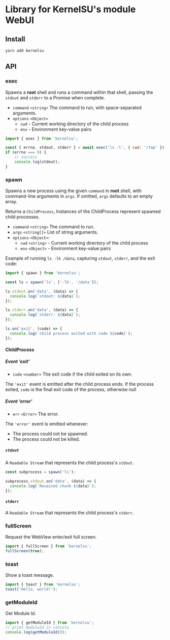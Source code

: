 # Library for KernelSU's module WebUI

## Install

```sh
yarn add kernelsu
```

## API

### exec

Spawns a **root** shell and runs a command within that shell, passing the `stdout` and `stderr` to a Promise when complete.

- `command` `<string>` The command to run, with space-separated arguments.
- `options` `<Object>`
  - `cwd` - Current working directory of the child process
  - `env` - Environment key-value pairs

```javascript
import { exec } from 'kernelsu';

const { errno, stdout, stderr } = await exec('ls -l', { cwd: '/tmp' });
if (errno === 0) {
    // success
    console.log(stdout);
}
```

### spawn

Spawns a new process using the given `command` in **root** shell, with command-line arguments in `args`. If omitted, `args` defaults to an empty array.

Returns a `ChildProcess`, Instances of the ChildProcess represent spawned child processes.

- `command` `<string>` The command to run.
- `args` `<string[]>` List of string arguments.
- `options` `<Object>`:
  - `cwd` `<string>` - Current working directory of the child process
  - `env` `<Object>` - Environment key-value pairs

Example of running `ls -lh /data`, capturing `stdout`, `stderr`, and the exit code:

```javascript
import { spawn } from 'kernelsu';

const ls = spawn('ls', ['-lh', '/data']);

ls.stdout.on('data', (data) => {
  console.log(`stdout: ${data}`);
});

ls.stderr.on('data', (data) => {
  console.log(`stderr: ${data}`);
});

ls.on('exit', (code) => {
  console.log(`child process exited with code ${code}`);
});
```

#### ChildProcess

##### Event 'exit'

- `code` `<number>` The exit code if the child exited on its own.

The `'exit'` event is emitted after the child process ends. If the process exited, `code` is the final exit code of the process, otherwise null

##### Event 'error'

- `err` `<Error>` The error.

The `'error'` event is emitted whenever:

- The process could not be spawned.
- The process could not be killed.

##### `stdout`

A `Readable Stream` that represents the child process's `stdout`.

```javascript
const subprocess = spawn('ls');

subprocess.stdout.on('data', (data) => {
  console.log(`Received chunk ${data}`);
});
```

#### `stderr`

A `Readable Stream` that represents the child process's `stderr`.

### fullScreen

Request the WebView enter/exit full screen.

```javascript
import { fullScreen } from 'kernelsu';
fullScreen(true);
```

### toast

Show a toast message.

```javascript
import { toast } from 'kernelsu';
toast('Hello, world!');
```

### getModuleId

Get Module Id.
```javascript
import { getModuleId } from 'kernelsu';
// print moduleId in console
console.log(getModuleId());
```